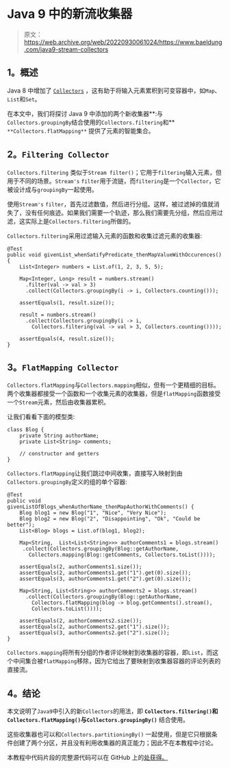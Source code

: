 # Java 9 中的新流收集器

> 原文：<https://web.archive.org/web/20220930061024/https://www.baeldung.com/java9-stream-collectors>

## **1。概述**

Java 8 中增加了 [`Collectors`](https://web.archive.org/web/20221115122557/https://docs.oracle.com/en/java/javase/11/docs/api/java.base/java/util/stream/Collectors.html) ，这有助于将输入元素累积到可变容器中，如`Map`、`List`和`Set`。

在本文中，我们将探讨 Java 9 中添加的两个新收集器**:与`Collectors.groupingBy`结合使用的`Collectors.filtering`和** `**Collectors.flatMapping**` 提供了元素的智能集合。

## **2。`Filtering Collector`**

`Collectors.filtering` 类似于`Stream filter()`；它用于`filtering`输入元素，但用于不同的场景。`Stream's` `filter`用于流链，而`filtering`是一个`Collector`，它被设计成与`groupingBy`一起使用。

使用`Stream's` `filter`，首先过滤数值，然后进行分组。这样，被过滤掉的值就消失了，没有任何痕迹。如果我们需要一个轨迹，那么我们需要先分组，然后应用过滤，这实际上是`Collectors.filtering`所做的。

`Collectors.filtering`采用过滤输入元素的函数和收集过滤元素的收集器:

```
@Test
public void givenList_whenSatifyPredicate_thenMapValueWithOccurences() {
    List<Integer> numbers = List.of(1, 2, 3, 5, 5);

    Map<Integer, Long> result = numbers.stream()
      .filter(val -> val > 3)
      .collect(Collectors.groupingBy(i -> i, Collectors.counting()));

    assertEquals(1, result.size());

    result = numbers.stream()
      .collect(Collectors.groupingBy(i -> i,
        Collectors.filtering(val -> val > 3, Collectors.counting())));

    assertEquals(4, result.size());
}
```

## **3。`FlatMapping Collector`**

`Collectors.flatMapping`与`Collectors.mapping`相似，但有一个更精细的目标。两个收集器都接受一个函数和一个收集元素的收集器，但是`flatMapping`函数接受一个`Stream`元素，然后由收集器累积。

让我们看看下面的模型类:

```
class Blog {
    private String authorName;
    private List<String> comments;

    // constructor and getters
} 
```

`Collectors.flatMapping`让我们跳过中间收集，直接写入映射到由`Collectors.groupingBy`定义的组的单个容器:

```
@Test
public void givenListOfBlogs_whenAuthorName_thenMapAuthorWithComments() {
    Blog blog1 = new Blog("1", "Nice", "Very Nice");
    Blog blog2 = new Blog("2", "Disappointing", "Ok", "Could be better");
    List<Blog> blogs = List.of(blog1, blog2);

    Map<String,  List<List<String>>> authorComments1 = blogs.stream()
     .collect(Collectors.groupingBy(Blog::getAuthorName, 
       Collectors.mapping(Blog::getComments, Collectors.toList())));

    assertEquals(2, authorComments1.size());
    assertEquals(2, authorComments1.get("1").get(0).size());
    assertEquals(3, authorComments1.get("2").get(0).size());

    Map<String, List<String>> authorComments2 = blogs.stream()
      .collect(Collectors.groupingBy(Blog::getAuthorName, 
        Collectors.flatMapping(blog -> blog.getComments().stream(), 
        Collectors.toList())));

    assertEquals(2, authorComments2.size());
    assertEquals(2, authorComments2.get("1").size());
    assertEquals(3, authorComments2.get("2").size());
}
```

`Collectors.mapping`将所有分组的作者评论映射到收集器的容器，即`List`，而这个中间集合被`flatMapping`移除，因为它给出了要映射到收集器容器的评论列表的直接流。

## **4。结论**

本文说明了`Java9`中引入的新`Collectors`的用法，即 **`Collectors.filtering()`和`Collectors.flatMapping()`与`Collectors.groupingBy()`** 结合使用。

这些收集器也可以和`Collectors.partitioningBy()` 一起使用，但是它只根据条件创建了两个分区，并且没有利用收集器的真正能力；因此不在本教程中讨论。

本教程中代码片段的完整源代码可以在 GitHub 上的[处获得。](https://web.archive.org/web/20221115122557/https://github.com/eugenp/tutorials/tree/master/core-java-modules/core-java-9-improvements)